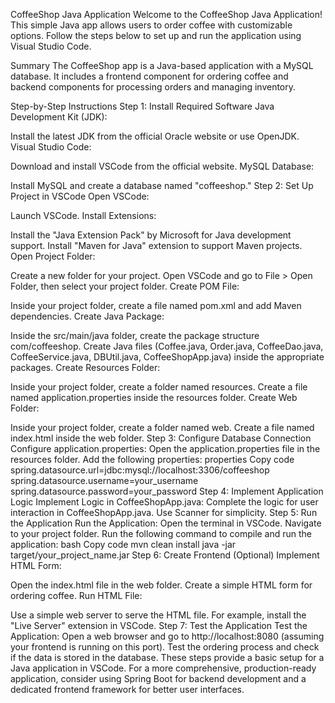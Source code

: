 CoffeeShop Java Application
Welcome to the CoffeeShop Java Application! This simple Java app allows users to order coffee with customizable options. Follow the steps below to set up and run the application using Visual Studio Code.

Summary
The CoffeeShop app is a Java-based application with a MySQL database. It includes a frontend component for ordering coffee and backend components for processing orders and managing inventory.

Step-by-Step Instructions
Step 1: Install Required Software
Java Development Kit (JDK):

Install the latest JDK from the official Oracle website or use OpenJDK.
Visual Studio Code:

Download and install VSCode from the official website.
MySQL Database:

Install MySQL and create a database named "coffeeshop."
Step 2: Set Up Project in VSCode
Open VSCode:

Launch VSCode.
Install Extensions:

Install the "Java Extension Pack" by Microsoft for Java development support.
Install "Maven for Java" extension to support Maven projects.
Open Project Folder:

Create a new folder for your project.
Open VSCode and go to File > Open Folder, then select your project folder.
Create POM File:

Inside your project folder, create a file named pom.xml and add Maven dependencies.
Create Java Package:

Inside the src/main/java folder, create the package structure com/coffeeshop.
Create Java files (Coffee.java, Order.java, CoffeeDao.java, CoffeeService.java, DBUtil.java, CoffeeShopApp.java) inside the appropriate packages.
Create Resources Folder:

Inside your project folder, create a folder named resources.
Create a file named application.properties inside the resources folder.
Create Web Folder:

Inside your project folder, create a folder named web.
Create a file named index.html inside the web folder.
Step 3: Configure Database Connection
Configure application.properties:
Open the application.properties file in the resources folder.
Add the following properties:
properties
Copy code
spring.datasource.url=jdbc:mysql://localhost:3306/coffeeshop
spring.datasource.username=your_username
spring.datasource.password=your_password
Step 4: Implement Application Logic
Implement Logic in CoffeeShopApp.java:
Complete the logic for user interaction in CoffeeShopApp.java. Use Scanner for simplicity.
Step 5: Run the Application
Run the Application:
Open the terminal in VSCode.
Navigate to your project folder.
Run the following command to compile and run the application:
bash
Copy code
mvn clean install
java -jar target/your_project_name.jar
Step 6: Create Frontend (Optional)
Implement HTML Form:

Open the index.html file in the web folder.
Create a simple HTML form for ordering coffee.
Run HTML File:

Use a simple web server to serve the HTML file. For example, install the "Live Server" extension in VSCode.
Step 7: Test the Application
Test the Application:
Open a web browser and go to http://localhost:8080 (assuming your frontend is running on this port).
Test the ordering process and check if the data is stored in the database.
These steps provide a basic setup for a Java application in VSCode. For a more comprehensive, production-ready application, consider using Spring Boot for backend development and a dedicated frontend framework for better user interfaces.